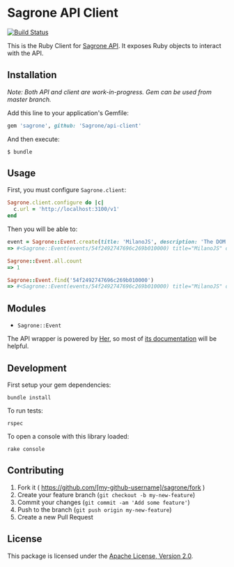 # Sagrone API Client

[![Build Status](https://travis-ci.org/Sagrone/api-client.svg?branch=master)](https://travis-ci.org/Sagrone/api-client)

This is the Ruby Client for [Sagrone API](https://github.com/Sagrone/api). It exposes Ruby objects to interact with the API.

## Installation

_Note: Both API and client are work-in-progress. Gem can be used from master branch._

Add this line to your application's Gemfile:

```ruby
gem 'sagrone', github: 'Sagrone/api-client'
```

And then execute:

    $ bundle

## Usage

First, you must configure `Sagrone.client`:

```ruby
Sagrone.client.configure do |c|
  c.url = 'http://localhost:3100/v1'
end
```

Then you will be able to:

```ruby
event = Sagrone::Event.create(title: 'MilanoJS', description: 'The DOM of Milan.')
=> #<Sagrone::Event(events/54f2492747696c269b010000) title="MilanoJS" description="The DOM of Milan." id="54f2492747696c269b010000">

Sagrone::Event.all.count
=> 1

Sagrone::Event.find('54f2492747696c269b010000')
=> #<Sagrone::Event(events/54f2492747696c269b010000) title="MilanoJS" description="The DOM of Milan." id="54f2492747696c269b010000">
```

## Modules

* `Sagrone::Event`

The API wrapper is powered by [Her](https://github.com/remiprev/her), so most of [its documentation](https://github.com/remiprev/her#activerecord-like-methods) will be helpful.

## Development

First setup your gem dependencies:

    bundle install

To run tests:

    rspec

To open a console with this library loaded:

    rake console

## Contributing

1. Fork it ( https://github.com/[my-github-username]/sagrone/fork )
2. Create your feature branch (`git checkout -b my-new-feature`)
3. Commit your changes (`git commit -am 'Add some feature'`)
4. Push to the branch (`git push origin my-new-feature`)
5. Create a new Pull Request

## License

This package is licensed under the [Apache License, Version 2.0](http://www.apache.org/licenses/LICENSE-2.0).
